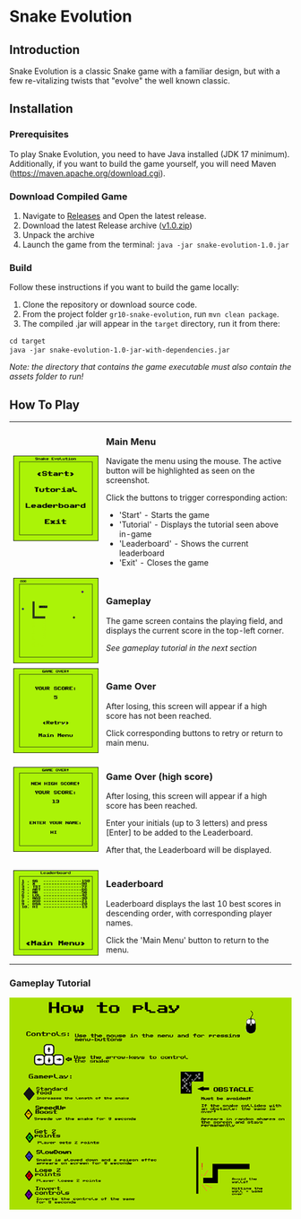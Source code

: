 # Snake Evolution

## Introduction
Snake Evolution is a classic Snake game with a familiar design, 
but with a few re-vitalizing twists that "evolve" the well known classic.

## Installation
### Prerequisites
To play Snake Evolution, you need to have Java installed (JDK 17 minimum).
Additionally, if you want to build the game yourself, you will need Maven (https://maven.apache.org/download.cgi).

### Download Compiled Game
1. Navigate to [Releases](https://git.chalmers.se/orlovs/gr10-snake-evolution/-/releases) and Open the latest release.
2. Download the latest Release archive ([v1.0.zip](https://git.chalmers.se/orlovs/gr10-snake-evolution/-/blob/main/builds/v1.0.zip))
3. Unpack the archive
4. Launch the game from the terminal: `java -jar snake-evolution-1.0.jar`

### Build
Follow these instructions if you want to build the game locally:
1. Clone the repository or download source code.
2. From the project folder `gr10-snake-evolution`, run `mvn clean package`.
3. The compiled .jar will appear in the `target` directory, run it from there:
```
cd target
java -jar snake-evolution-1.0-jar-with-dependencies.jar
```
_Note: the directory that contains the game executable must also contain the assets folder to run!_

## How To Play
<table>
  <tr>
    <td>
      <img src="assets/readme/main.png" alt="Main Menu" width="400">
    </td>
    <td>
      <h3>Main Menu</h3>
      <p>Navigate the menu using the mouse. The active button will be highlighted as seen on the screenshot.</p>
      <p>Click the buttons to trigger corresponding action:</p>
      <ul>
        <li>'Start' - Starts the game</li>
        <li>'Tutorial' - Displays the tutorial seen above in-game</li>
        <li>'Leaderboard' - Shows the current leaderboard</li>
        <li>'Exit' - Closes the game</li>
      </ul>
    </td>
  </tr>
  <tr>
    <td>
      <img src="assets/readme/game.png" alt="Gameplay" width="400">
    </td>
    <td>
      <h3>Gameplay</h3>
      <p>The game screen contains the playing field, and displays the current score in the top-left corner.</p>
      <p style="font-style: italic"> See gameplay tutorial in the next section</p>
    </td>
  </tr>
  <tr>
    <td>
      <img src="assets/readme/over.png" alt="Gameplay" width="400">
    </td>
    <td>
      <h3>Game Over</h3>
      <p>After losing, this screen will appear if a high score has not been reached.</p>
      <p>Click corresponding buttons to retry or return to main menu.</p>
    </td>
  </tr>
  <tr>
    <td>
      <img src="assets/readme/hiscore.png" alt="Gameplay" width="400">
    </td>
    <td>
      <h3>Game Over (high score)</h3>
      <p>After losing, this screen will appear if a high score has been reached.</p>
      <p>Enter your initials (up to 3 letters) and press [Enter] to be added to the Leaderboard.</p>
      <p>After that, the Leaderboard will be displayed.</p>
    </td>
  </tr>
  <tr>
    <td>
      <img src="assets/readme/leader.png" alt="Leaderboard" width="400">
    </td>
    <td>
      <h3>Leaderboard</h3>
      <p>Leaderboard displays the last 10 best scores in descending order, with corresponding player names.</p>
      <p>Click the 'Main Menu' button to return to the menu.</p>
    </td>
  </tr>
</table>

### Gameplay Tutorial
![Tutorial](assets/HowToPlaySnake.png)

